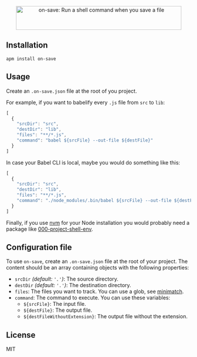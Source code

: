 <p align="center">
  <br />
  <br />
  <img src="https://s3.amazonaws.com/on-save/on-save-logo-with-tagline.svg" alt="on-save: Run a shell command when you save a file" width="451" height="65" />
  <br />
</p>

## Installation

```
apm install on-save
```

## Usage

Create an `.on-save.json` file at the root of you project.

For example, if you want to babelify every `.js` file from `src` to `lib`:

```javascript
[
  {
    "srcDir": "src",
    "destDir": "lib",
    "files": "**/*.js",
    "command": "babel ${srcFile} --out-file ${destFile}"
  }
]
```

In case your Babel CLI is local, maybe you would do something like this:

```javascript
[
  {
    "srcDir": "src",
    "destDir": "lib",
    "files": "**/*.js",
    "command": "./node_modules/.bin/babel ${srcFile} --out-file ${destFile}"
  }
]
```

Finally, if you use [nvm](https://github.com/creationix/nvm) for your Node installation you would probably need a package like [000-project-shell-env](https://atom.io/packages/000-project-shell-env).

## Configuration file

To use `on-save`, create an `.on-save.json` file at the root of your project. The content should be an array containing objects with the following properties:

- `srcDir` *(default: `'.'`)*: The source directory.
- `destDir` *(default: `'.'`)*: The destination directory.
- `files`: The files you want to track. You can use a glob, see [minimatch](https://github.com/isaacs/minimatch).
- `command`: The command to execute. You can use these variables:
  - `${srcFile}`: The input file.
  - `${destFile}`: The output file.
  - `${destFileWithoutExtension}`: The output file without the extension.

## License

MIT
